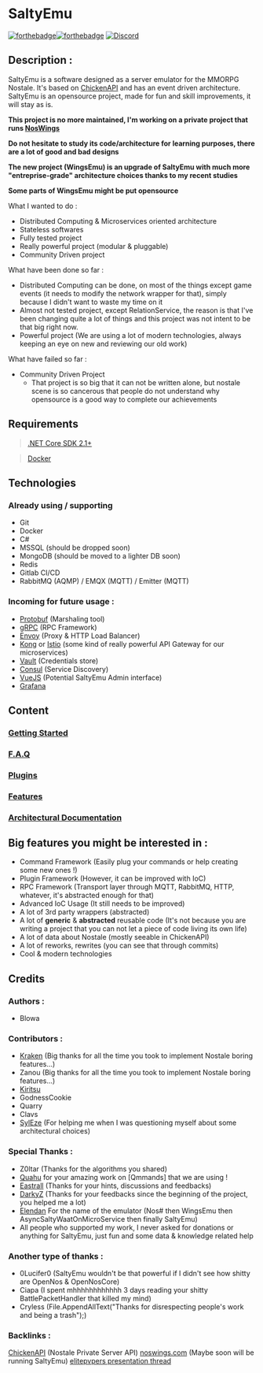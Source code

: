 
# SaltyEmu

[![forthebadge](https://forthebadge.com/images/badges/made-with-c-sharp.svg)](http://forthebadge.com)[![forthebadge](https://forthebadge.com/images/badges/built-with-love.svg)](http://forthebadge.com)
[![Discord](https://discordapp.com/api/guilds/556349908890812418/widget.png?style=banner2)](https://discord.gg/7sTFU8d)

## Description :

SaltyEmu is a software designed as a server emulator for the MMORPG Nostale.
It's based on [ChickenAPI](https://github.com/BlowaXD/ChickenAPI) and has an event driven architecture.
SaltyEmu is an opensource project, made for fun and skill improvements, it will stay as is.

**This project is no more maintained, I'm working on a private project that runs [NosWings](https://noswings.com)**

**Do not hesitate to study its code/architecture for learning purposes, there are a lot of good and bad designs**

**The new project (WingsEmu) is an upgrade of SaltyEmu with much more "entreprise-grade" architecture choices thanks to my recent studies**

**Some parts of WingsEmu might be put opensource**

What I wanted to do :
- Distributed Computing & Microservices oriented architecture
- Stateless softwares
- Fully tested project
- Really powerful project (modular & pluggable)
- Community Driven project

What have been done so far :
- Distributed Computing can be done, on most of the things except game events (it needs to modify the network wrapper for that), simply because I didn't want to waste my time on it
- Almost not tested project, except RelationService, the reason is that I've been changing quite a lot of things and this project was not intent to be that big right now.
- Powerful project (We are using a lot of modern technologies, always keeping an eye on new  and reviewing our old work)

What have failed so far :
- Community Driven Project
  - That project is so big that it can not be written alone, but nostale scene is so cancerous that people do not understand why opensource is a good way to complete our achievements
 


## Requirements
> [.NET Core SDK 2.1+](https://www.microsoft.com/net/download)

> [Docker](https://www.docker.com/community-edition)
 

## Technologies
### Already using / supporting
- Git
- Docker
- C#
- MSSQL (should be dropped soon)
- MongoDB (should be moved to a lighter DB soon)
- Redis
- Gitlab CI/CD
- RabbitMQ (AQMP) / EMQX (MQTT) / Emitter (MQTT)

### Incoming for future usage :
- [Protobuf](https://github.com/protocolbuffers/protobuf) (Marshaling tool)
- [gRPC](https://grpc.io/) (RPC Framework)
- [Envoy](https://www.envoyproxy.io/) (Proxy & HTTP Load Balancer)
- [Kong](https://github.com/Kong/kong) or [Istio](https://github.com/istio/istio) (some kind of really powerful API Gateway for our microservices)
- [Vault](https://www.vaultproject.io/) (Credentials store)
- [Consul](https://www.consul.io/) (Service Discovery)
- [VueJS](https://vuejs.org/) (Potential SaltyEmu Admin interface)
- [Grafana](https://github.com/grafana/grafana)

## Content

### [Getting Started](docs/started.md)
### [F.A.Q](docs/faq.md)
### [Plugins](docs/plugins.md)
### [Features](docs/features.md)
### [Architectural Documentation](docs/architecture.md)

## Big features you might be interested in :
- Command Framework (Easily plug your commands or help creating some new ones !)
- Plugin Framework (However, it can be improved with IoC)
- RPC Framework (Transport layer through MQTT, RabbitMQ, HTTP, whatever, it's abstracted enough for that)
- Advanced IoC Usage (It still needs to be improved)
- A lot of 3rd party wrappers (abstracted)
- A lot of **generic** & **abstracted** reusable code (It's not because you are writing a project that you can not let a piece of code living its own life)
- A lot of data about Nostale (mostly seeable in ChickenAPI)
- A lot of reworks, rewrites (you can see that through commits)
- Cool & modern technologies

## Credits
### Authors : 
- Blowa

### Contributors :
- [Kraken](https://github.com/Kraken01) (Big thanks for all the time you took to implement Nostale boring features...)
- Zanou (Big thanks for all the time you took to implement Nostale boring features...)
- [Kiritsu](https://github.com/Kiritsu/) 
- GodnessCookie
- Quarry
- Clavs
- [SylEze](https://github.com/SylEze) (For helping me when I was questioning myself about some architectural choices)

### Special Thanks :
- Z0ltar (Thanks for the algorithms you shared)
- [Quahu](https://github.com/Quahu/) for your amazing work on [Qmmands] that we are using !
- [Eastrall](https://github.com/Eastrall) (Thanks for your hints, discussions and feedbacks)
- [DarkyZ](https://github.com/ImNotAVirus) (Thanks for your feedbacks since the beginning of the project, you helped me a lot)
- [Elendan](https://github.com/Elendan) For the name of the emulator (Nos# then WingsEmu then AsyncSaltyWaatOnMicroService then finally SaltyEmu)
- All people who supported my work, I never asked for donations or anything for SaltyEmu, just fun and some data & knowledge related help 

### Another type of thanks :
- 0Lucifer0 (SaltyEmu wouldn't be that powerful if I didn't see how shitty are OpenNos & OpenNosCore)
- Ciapa (I spent mhhhhhhhhhhhh 3 days reading your shitty BattlePacketHandler that killed my mind)
- Cryless (File.AppendAllText("Thanks for disrespecting people's work and being a trash");)

### Backlinks :
[ChickenAPI](https://github.com/BlowaXD/ChickenAPI) (Nostale Private Server API)
[noswings.com](https://noswings.com) (Maybe soon will be running SaltyEmu)
[elitepvpers presentation thread](https://www.elitepvpers.com/forum/nostale/4544355-opensource-nostale-private-server-emulator-saltyemu-based-chickenapi.html)

